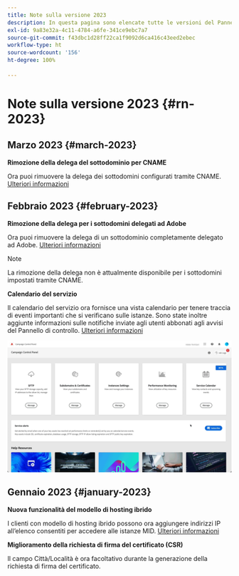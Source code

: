 ```yaml
---
title: Note sulla versione 2023
description: In questa pagina sono elencate tutte le versioni del Pannello di controllo del 2023.
exl-id: 9a83e32a-4c11-4784-a6fe-341ce9ebc7a7
source-git-commit: f43dbc1d28ff22ca1f9092d6ca416c43eed2ebec
workflow-type: ht
source-wordcount: '156'
ht-degree: 100%

---
```


# Note sulla versione 2023 {#rn-2023}

## Marzo 2023 {#march-2023}

**Rimozione della delega del sottodominio per CNAME**

Ora puoi rimuovere la delega dei sottodomini configurati tramite CNAME. [Ulteriori informazioni](../subdomains-certificates/using/remove-delegated-subdomains.md)

## Febbraio 2023 {#february-2023}

**Rimozione della delega per i sottodomini delegati ad Adobe**

Ora puoi rimuovere la delega di un sottodominio completamente delegato ad Adobe. [Ulteriori informazioni](../subdomains-certificates/using/remove-delegated-subdomains.md)

>[!NOTE]
>
>La rimozione della delega non è attualmente disponibile per i sottodomini impostati tramite CNAME.

**Calendario del servizio**

Il calendario del servizio ora fornisce una vista calendario per tenere traccia di eventi importanti che si verificano sulle istanze. Sono state inoltre aggiunte informazioni sulle notifiche inviate agli utenti abbonati agli avvisi del Pannello di controllo. [Ulteriori informazioni](../service-events/service-events.md)

![](assets/do-not-localize/gif-calendar.gif)

## Gennaio 2023 {#january-2023}

**Nuova funzionalità del modello di hosting ibrido**

I clienti con modello di hosting ibrido possono ora aggiungere indirizzi IP all’elenco consentiti per accedere alle istanze MID. [Ulteriori informazioni](../instances-settings/using/ip-allow-listing-instance-access.md)

**Miglioramento della richiesta di firma del certificato (CSR)**

Il campo Città/Località è ora facoltativo durante la generazione della richiesta di firma del certificato.
